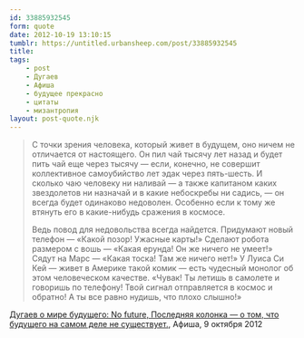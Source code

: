```yaml
---
id: 33885932545
form: quote
date: 2012-10-19 13:10:15
tumblr: https://untitled.urbansheep.com/post/33885932545
title: 
tags:
    - post
    - Дугаев
    - Афиша
    - будущее прекрасно
    - цитаты
    - мизантропия
layout: post-quote.njk
---
```


<blockquote>
<p>С точки зрения человека, который живет в будущем, оно ничем не отличается от настоящего. Он пил чай тыся­чу лет назад и будет пить чай еще через тысячу —&nbsp;если, конечно, не совершит коллективное самоубийство лет эдак через пять-шесть. И сколько чаю человеку ни наливай —&nbsp;а также капитаном каких звездолетов ни назначай и в какие небоскребы ни садись, —&nbsp;он всегда будет одинаково недоволен. Особенно если к тому же втянуть его в какие-нибудь сражения в космосе.</p>

<p>Ведь повод для недовольства всегда найдется. Придумают новый телефон —&nbsp;«Какой позор! Ужасные карты!» Сделают робота размером с вошь —&nbsp;«Какая ерунда! Он же ничего не умеет!» Сядут на Марс —&nbsp;«Какая тоска! Там же ничего нет!» У Луиса Си Кей —&nbsp;живет в Америке такой комик —&nbsp;есть чудесный монолог об этом человеческом качестве. «Чувак! Ты летишь в самолете и говоришь по телефону! Твой сигнал отправляется в космос и обратно! А ты все равно нудишь, что плохо слышно!»</p>
</blockquote>

<a href="http://www.afisha.ru/article/no-future/">Дугаев о мире будущего: No future, Последняя колонка — о том, что будущего на самом деле не существует.</a>, Афиша, 9 октября 2012
